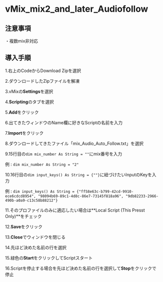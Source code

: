 # vMix_mix2_and_later_Audiofollow

## 注意事項
・複数mix非対応  

## 導入手順
  
1.右上のCodeからDownload Zipを選択  
  
2.ダウンロードしたZipファイルを解凍  
  
3.vMixの**Settings**を選択  
  
4.**Scripting**のタブを選択  
  
5.**Add**をクリック  
  
6.出てきたウィンドウのName欄に好きなScriptの名前を入力  
  
7.**Import**をクリック  
  
8.ダウンロードしてきたファイル「mix_Audio_Auto_Follow.txt」を選択  
  
9.15行目の`dim mix_number As String = ""`にmix番号を入力  
  
  例 : `dim mix_number As String = "2"`  
    
10.16行目の`dim input_keys() As String = {""}`に紐づけたいInputのKeyを入力  
  
  例 : `dim input_keys() As String = {"ff58e63c-b799-42cd-9910-ece6cdcd8954", "98094b69-89c1-4d8c-86e7-73145f818a96", "9db82233-2966-490b-a0a9-c13c58b88212"}`  
    
11.そのプロファイルのみに適応したい場合は**Local Script (This Presst Only)**をチェック  

12.**Save**をクリック  

13.**Close**でウィンドウを閉じる  

14.先ほど決めた名前の行を選択  

15.緑色の**Start**をクリックしてScriptスタート  

16.Scriptを停止する場合を先ほど決めた名前の行を選択して**Stop**をクリックで停止  

